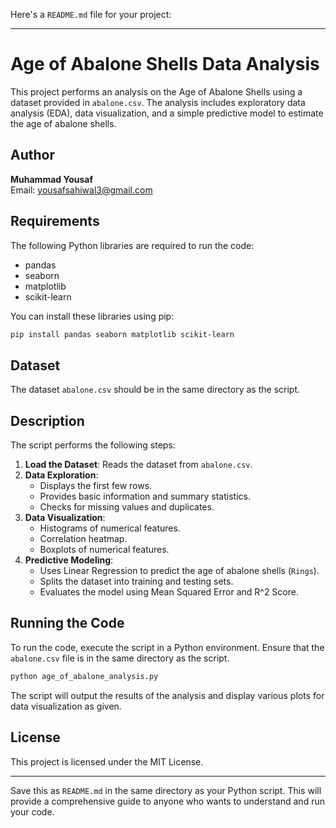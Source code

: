 Here's a `README.md` file for your project:

---

# Age of Abalone Shells Data Analysis

This project performs an analysis on the Age of Abalone Shells using a dataset provided in `abalone.csv`. The analysis includes exploratory data analysis (EDA), data visualization, and a simple predictive model to estimate the age of abalone shells.

## Author

**Muhammad Yousaf**  
Email: [yousafsahiwal3@gmail.com](mailto:yousafsahiwal3@gmail.com)

## Requirements

The following Python libraries are required to run the code:
- pandas
- seaborn
- matplotlib
- scikit-learn

You can install these libraries using pip:
```bash
pip install pandas seaborn matplotlib scikit-learn
```

## Dataset

The dataset `abalone.csv` should be in the same directory as the script.

## Description

The script performs the following steps:

1. **Load the Dataset**: Reads the dataset from `abalone.csv`.
2. **Data Exploration**: 
   - Displays the first few rows.
   - Provides basic information and summary statistics.
   - Checks for missing values and duplicates.
3. **Data Visualization**:
   - Histograms of numerical features.
   - Correlation heatmap.
   - Boxplots of numerical features.
4. **Predictive Modeling**:
   - Uses Linear Regression to predict the age of abalone shells (`Rings`).
   - Splits the dataset into training and testing sets.
   - Evaluates the model using Mean Squared Error and R^2 Score.


## Running the Code

To run the code, execute the script in a Python environment. Ensure that the `abalone.csv` file is in the same directory as the script.

```bash
python age_of_abalone_analysis.py
```


The script will output the results of the analysis and display various plots for data visualization as given.



## License

This project is licensed under the MIT License.

---

Save this as `README.md` in the same directory as your Python script. This will provide a comprehensive guide to anyone who wants to understand and run your code.
